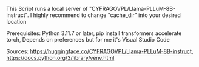 This Script runs a local server of "CYFRAGOVPL/Llama-PLLuM-8B-instruct". I highly recommend to change "cache_dir" into your desired location

Prerequisites:
Python 3.11.7 or later,
pip install transformers accelerate torch,
Depends on preferences but for me it's Visual Studio Code

Sources:
https://huggingface.co/CYFRAGOVPL/Llama-PLLuM-8B-instruct,
https://docs.python.org/3/library/venv.html
